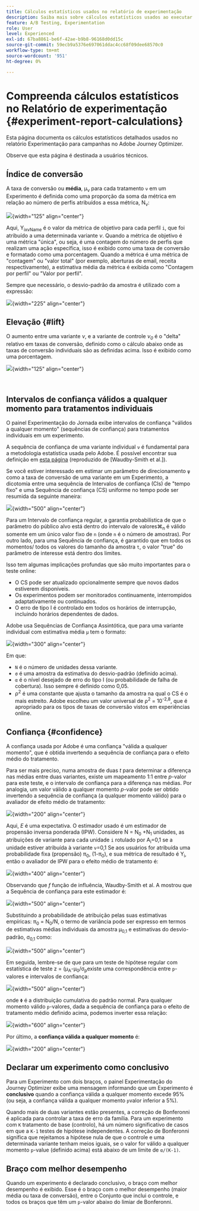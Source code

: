 ```yaml
---
title: Cálculos estatísticos usados no relatório de experimentação
description: Saiba mais sobre cálculos estatísticos usados ao executar relatórios de experimento
feature: A/B Testing, Experimentation
role: User
level: Experienced
exl-id: 67ba8861-be6f-42ae-b9b8-96168d0dd15c
source-git-commit: 59ecb9a5376e697061ddac4cc68f09dee68570c0
workflow-type: tm+mt
source-wordcount: '951'
ht-degree: 0%

---
```


# Compreenda cálculos estatísticos no Relatório de experimentação {#experiment-report-calculations}

Esta página documenta os cálculos estatísticos detalhados usados no relatório Experimentação para campanhas no Adobe Journey Optimizer.

Observe que esta página é destinada a usuários técnicos.

## Índice de conversão

A taxa de conversão ou **média**, μ<sub>ν</sub> para cada tratamento `ν` em um Experimento é definida como uma proporção da soma da métrica em relação ao número de perfis atribuídos a essa métrica, N<sub>ν</sub>:

![](assets/statistical_1.png){width="125" align="center"}

Aqui, Y<sub>ixvName</sub> é o valor da métrica de objetivo para cada perfil `i`, que foi atribuído a uma determinada variante *ν*. Quando a métrica de objetivo é uma métrica &quot;única&quot;, ou seja, é uma contagem do número de perfis que realizam uma ação específica, isso é exibido como uma taxa de conversão e formatado como uma porcentagem. Quando a métrica é uma métrica de &quot;contagem&quot; ou &quot;valor total&quot; (por exemplo, aberturas de email, receita respectivamente), a estimativa média da métrica é exibida como &quot;Contagem por perfil&quot; ou &quot;Valor por perfil&quot;.

Sempre que necessário, o desvio-padrão da amostra é utilizado com a expressão:

![](assets/statistical_2.png){width="225" align="center"}

## Elevação {#lift}

O aumento entre uma variante  *ν*, e a variante de controle  *ν<sub>0</sub>* é o &quot;delta&quot; relativo em taxas de conversão, definido como o cálculo abaixo onde as taxas de conversão individuais são as definidas acima. Isso é exibido como uma porcentagem.

![](assets/statistical_3.png){width="125" align="center"}

</br>

## Intervalos de confiança válidos a qualquer momento para tratamentos individuais

O painel Experimentação do Jornada exibe intervalos de confiança &quot;válidos a qualquer momento&quot; (sequências de confiança) para tratamentos individuais em um experimento.

A sequência de confiança de uma variante individual `ν` é fundamental para a metodologia estatística usada pelo Adobe. É possível encontrar sua definição em [esta página](https://doi.org/10.48550/arXiv.2103.06476) (reproduzido de [Waudby-Smith et al.]).

Se você estiver interessado em estimar um parâmetro de direcionamento `ψ` como a taxa de conversão de uma variante em um Experimento, a dicotomia entre uma sequência de Intervalos de confiança (CIs) de &quot;tempo fixo&quot; e uma Sequência de confiança (CS) uniforme no tempo pode ser resumida da seguinte maneira:

![](assets/statistical_4.png){width="500" align="center"}

Para um Intervalo de confiança regular, a garantia probabilística de que o parâmetro do público alvo está dentro do intervalo de valores⌘<sub>n</sub> é válido somente em um único valor fixo de `n` (onde `n` é o número de amostras). Por outro lado, para uma Sequência de confiança, é garantido que em todos os momentos/ todos os valores do tamanho da amostra `t`, o valor &quot;true&quot; do parâmetro de interesse está dentro dos limites.

Isso tem algumas implicações profundas que são muito importantes para o teste online:

* O CS pode ser atualizado opcionalmente sempre que novos dados estiverem disponíveis.
* Os experimentos podem ser monitorados continuamente, interrompidos adaptativamente ou continuados.
* O erro de tipo I é controlado em todos os horários de interrupção, incluindo horários dependentes de dados.

Adobe usa Sequências de Confiança Assintótica, que para uma variante individual com estimativa média `μ` tem o formato:

![](assets/statistical_5.png){width="300" align="center"}

Em que:

* `N` é o número de unidades dessa variante.
* `σ` é uma amostra da estimativa do desvio-padrão (definido acima).
* `α` é o nível desejado de erro do tipo I (ou probabilidade de falha de cobertura). Isso sempre é definido como 0,05.
* ρ<sup>2</sup> é uma constante que ajusta o tamanho da amostra na qual o CS é o mais estreito. Adobe escolheu um valor universal de ρ<sup>2</sup> = 10<sup>-2,8</sup>, que é apropriado para os tipos de taxas de conversão vistos em experiências online.

## Confiança {#confidence}

A confiança usada por Adobe é uma confiança &quot;válida a qualquer momento&quot;, que é obtida invertendo a sequência de confiança para o efeito médio do tratamento.

Para ser mais preciso, numa amostra de duas *t* para determinar a diferença nas médias entre duas variantes, existe um mapeamento 1:1 entre *p*-valor para este teste, e o intervalo de confiança para a diferença nas médias. Por analogia, um valor válido a qualquer momento *p*-valor pode ser obtido invertendo a sequência de confiança (a qualquer momento válido) para o avaliador de efeito médio de tratamento:

![](assets/statistical_6.png){width="200" align="center"}

Aqui, *E* é uma expectativa. O estimador usado é um estimador de propensão inversa ponderada (IPW). Considere N = N<sub>0</sub> +N<sub>1</sub> unidades, as atribuições de variante para cada unidade `i` rotulado por A<sub>i</sub>=0,1 se a unidade estiver atribuída à variante `ν`=0,1 Se aos usuários for atribuída uma probabilidade fixa (propensão) π<sub>0</sub>, (1-π<sub>0</sub>), e sua métrica de resultado é Y<sub>i</sub>, então o avaliador de IPW para o efeito médio de tratamento é:

![](assets/statistical_12.png){width="400" align="center"}

Observando que *f* função de influência, Waudby-Smith et al. A mostrou que a Sequência de confiança para este estimador é:

![](assets/statistical_7.png){width="500" align="center"}

Substituindo a probabilidade de atribuição pelas suas estimativas empíricas: π<sub>0</sub> = N<sub>0</sub>/N, o termo de variância pode ser expresso em termos de estimativas médias individuais da amostra μ<sub>0,1</sub> e estimativas do desvio-padrão, σ<sub>0,1</sub> como:

![](assets/statistical_8.png){width="500" align="center"}

Em seguida, lembre-se de que para um teste de hipótese regular com estatística de teste z = (μ<sub>A</sub>-μ<sub>0</sub>/σ<sub>p</sub>existe uma correspondência entre `p`-valores e intervalos de confiança:

![](assets/statistical_9.png){width="500" align="center"}

onde `Φ` é a distribuição cumulativa do padrão normal. Para qualquer momento válido `p`-valores, dada a sequência de confiança para o efeito de tratamento médio definido acima, podemos inverter essa relação:

![](assets/statistical_10.png){width="600" align="center"}

Por último, a **confiança válida a qualquer momento** é:

![](assets/statistical_11.png){width="200" align="center"}

## Declarar um experimento como conclusivo

Para um Experimento com dois braços, o painel Experimentação do Journey Optimizer exibe uma mensagem informando que um Experimento é **conclusivo** quando a confiança válida a qualquer momento excede 95% (ou seja, a confiança válida a qualquer momento `p`valor inferior a 5%).

Quando mais de duas variantes estão presentes, a correção de Bonferonni é aplicada para controlar a taxa de erro da família. Para um experimento com `K` tratamento de base (controlo), há um número significativo de casos em que a `K-1` testes de hipótese independentes. A correção de Bonferonni significa que rejeitamos a hipótese nula de que o controle e uma determinada variante tenham meios iguais, se o valor for válido a qualquer momento `p`-value (definido acima) está abaixo de um limite de `α/(K-1)`.

## Braço com melhor desempenho

Quando um experimento é declarado conclusivo, o braço com melhor desempenho é exibido. Esse é o braço com o melhor desempenho (maior média ou taxa de conversão), entre o Conjunto que inclui o controle, e todos os braços que têm um `p`-valor abaixo do limiar de Bonferonni.
